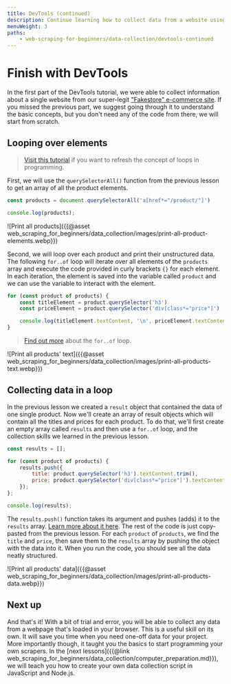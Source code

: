 ```yaml
---
title: DevTools (continued)
description: Continue learning how to collect data from a website using browser DevTools, CSS selectors, and JavaScript via the DevTools console.
menuWeight: 3
paths:
    - web-scraping-for-beginners/data-collection/devtools-continued
---
```


# [](#finish-devtools) Finish with DevTools

In the first part of the DevTools tutorial, we were able to collect information about a single website from our super-legit ["Fakestore" e-commerce site](https://demo-webstore.apify.org/). If you missed the previous part, we suggest going through it to understand the basic concepts, but you don't need any of the code from there, we will start from scratch.

## [](#looping-over-elements) Looping over elements

> [Visit this tutorial](https://developer.mozilla.org/en-US/docs/Web/JavaScript/Guide/Loops_and_iteration) if you want to refresh the concept of loops in programming.

First, we will use the `querySelectorAll()` function from the previous lesson to get an array of all the product elements.

```JavaScript
const products = document.querySelectorAll('a[href*="/product/"]')

console.log(products);
```

![Print all products]({{@asset web_scraping_for_beginners/data_collection/images/print-all-product-elements.webp}})

Second, we will loop over each product and print their unstructured data. The following `for..of` loop will iterate over all elements of the `products` array and execute the code provided in curly brackets `{}` for each element. In each iteration, the element is saved into the variable called `product` and we can use the variable to interact with the element.

```JavaScript
for (const product of products) {
    const titleElement = product.querySelector('h3')
    const priceElement = product.querySelector('div[class*="price"]')

    console.log(titleElement.textContent, '\n', priceElement.textContent);
}
```

> [Find out more](https://developer.mozilla.org/en-US/docs/Web/JavaScript/Reference/Statements/for...of) about the `for..of` loop.

![Print all products' text]({{@asset web_scraping_for_beginners/data_collection/images/print-all-products-text.webp}})

## [](#collecting-data-in-loop) Collecting data in a loop

In the previous lesson we created a `result` object that contained the data of one single product. Now we'll create an array of result objects which will contain all the titles and prices for each product. To do that, we'll first create an empty array called `results` and then use a `for..of` loop, and the collection skills we learned in the previous lesson.

```JavaScript
const results = [];

for (const product of products) {
    results.push({
        title: product.querySelector('h3').textContent.trim(),
        price: product.querySelector('div[class*="price"]').textContent.trim(),
    });
};

console.log(results);
```

The `results.push()` function takes its argument and pushes (adds) it to the `results` array. [Learn more about it here](https://developer.mozilla.org/en-US/docs/Web/JavaScript/Reference/Global_Objects/Array/push). The rest of the code is just copy-pasted from the previous lesson. For each `product` of `products`, we find the `title` and `price`, then save them to the `results` array by pushing the object with the data into it. When you run the code, you should see all the data neatly structured.

![Print all products' data]({{@asset web_scraping_for_beginners/data_collection/images/print-all-products-data.webp}})

## [](#next) Next up

And that's it! With a bit of trial and error, you will be able to collect any data from a webpage that's loaded in your browser. This is a useful skill on its own. It will save you time when you need one-off data for your project. More importantly though, it taught you the basics to start programming your own scrapers. In the [next lessons]({{@link web_scraping_for_beginners/data_collection/computer_preparation.md}}), we will teach you how to create your own data collection script in JavaScript and Node.js.
